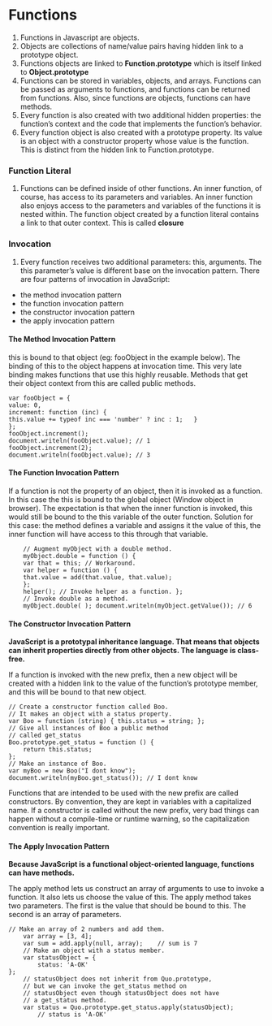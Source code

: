 # Functions

1. Functions in Javascript are objects.
2. Objects are collections of name/value pairs having hidden link to a prototype object.
3. Functions objects are linked to **Function.prototype** which is itself linked to **Object.prototype**
4. Functions can be stored in variables, objects, and arrays. Functions can be passed as arguments to functions, and functions can be returned from functions. Also, since functions are objects, functions can have methods.
5. Every function is also created with two additional hidden properties: the function’s context and the code that implements the function’s behavior.
6. Every function object is also created with a prototype property. Its value is an object with a constructor property whose value is the function. This is distinct from the hidden link to Function.prototype.

### Function Literal

1. Functions can be defined inside of other functions. An inner function, of course, has access to its parameters and variables. An inner function also enjoys access to the parameters and variables of the functions it is nested within.
   The function object created by a function literal contains a link to that outer context. This is called **closure**

### Invocation

1. Every function receives two additional parameters: this, arguments. The this parameter’s value is different base on the invocation pattern.
   There are four patterns of invocation in JavaScript:

- the method invocation pattern
- the function invocation pattern
- the constructor invocation pattern
- the apply invocation pattern

#### The Method Invocation Pattern

this is bound to that object (eg: fooObject in the example below).
The binding of this to the object happens at invocation time. This very late binding makes functions that use this highly reusable. Methods that get their object context from this are called public methods.

    var fooObject = {  
    value: 0,  
    increment: function (inc) {  
    this.value += typeof inc === 'number' ? inc : 1;   }  
    };  
    fooObject.increment();  
    document.writeln(fooObject.value); // 1   
    fooObject.increment(2);  
    document.writeln(fooObject.value); // 3  

#### The Function Invocation Pattern

If a function is not the property of an object, then it is invoked as a function. In this case the this is bound to the global object (Window object in browser). The expectation is that when the inner function is invoked, this would still be bound to the this variable of the outer function. Solution for this case: the method defines a variable and assigns it the value of this, the inner function will have access to this through that variable.


        // Augment myObject with a double method.  
        myObject.double = function () {  
        var that = this; // Workaround.  
        var helper = function () {   
        that.value = add(that.value, that.value);  
        };  
        helper(); // Invoke helper as a function. };  
        // Invoke double as a method.  
        myObject.double( ); document.writeln(myObject.getValue()); // 6  

#### The Constructor Invocation Pattern

**JavaScript is a prototypal inheritance language. That means that objects can inherit properties directly from other objects. The language is class-free.**

If a function is invoked with the new prefix, then a new object will be created with a hidden link to the value of the function’s prototype member, and this will be bound to that new object.

    // Create a constructor function called Boo.  
    // It makes an object with a status property.  
    var Boo = function (string) { this.status = string; };   
    // Give all instances of Boo a public method  
    // called get_status  
    Boo.prototype.get_status = function () {  
        return this.status;  
    };  
    // Make an instance of Boo.  
    var myBoo = new Boo("I dont know");  
    document.writeln(myBoo.get_status()); // I dont know  

Functions that are intended to be used with the new prefix are called constructors. By convention, they are kept in variables with a capitalized name. If a constructor is called without the new prefix, very bad things can happen without a compile-time or runtime warning, so the capitalization convention is really important.


#### The Apply Invocation Pattern

**Because JavaScript is a functional object-oriented language, functions can have methods.**

The apply method lets us construct an array of arguments to use to invoke a function. It also lets us choose the value of this. The apply method takes two parameters. The first is the value that should be bound to this. The second is an array of parameters.

    // Make an array of 2 numbers and add them.
        var array = [3, 4];
        var sum = add.apply(null, array);    // sum is 7
        // Make an object with a status member.
        var statusObject = {
            status: 'A-OK'
    };
        // statusObject does not inherit from Quo.prototype,
        // but we can invoke the get_status method on
        // statusObject even though statusObject does not have
        // a get_status method.
        var status = Quo.prototype.get_status.apply(statusObject);
            // status is 'A-OK'
